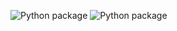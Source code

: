 ![Python package](https://github.com/99002523/python_test/workflows/Python%20package/badge.svg?branch=main)
![Python package](https://github.com/99002523/python_test/workflows/Python%20package/badge.svg?branch=main)
